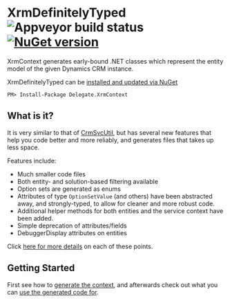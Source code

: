 # XrmDefinitelyTyped ![Appveyor build status](https://ci.appveyor.com/api/projects/status/github/delegateAS/XrmContext?svg=true&branch=master) [![NuGet version](https://badge.fury.io/nu/Delegate.XrmContext.svg)](https://badge.fury.io/nu/Delegate.XrmContext)

XrmContext generates early-bound .NET classes which represent the entity
model of the given Dynamics CRM instance.

XrmDefinitelyTyped can be [installed and updated via NuGet](https://nuget.org/packages/Delegate.XrmContext)

```PM> Install-Package Delegate.XrmContext```

What is it?
-----------

It is very similar to that of [CrmSvcUtil][crmsvcutil], but has several new features that 
help you code better and more reliably, and generates files that takes up less space.

Features include:

* Much smaller code files
* Both entity- and solution-based filtering available
* Option sets are generated as enums
* Attributes of type `OptionSetValue` (and others) have been abstracted away, 
  and strongly-typed, to allow for cleaner and more robust code.
* Additional helper methods for both entities and the service context have been added.
* Simple deprecation of attributes/fields
* DebuggerDisplay attributes on entities

Click [here for more details](https://github.com/delegateas/XrmContext/wiki/Functionality) on each of these points.

  [crmsvcutil]: https://msdn.microsoft.com/en-us/library/gg327844.aspx


Getting Started
---------------

First see how to [generate the context](https://github.com/delegateas/XrmContext/wiki/Tool-usage), and afterwards check
out what you can [use the generated code for](https://github.com/delegateas/XrmContext/wiki/Functionality).
